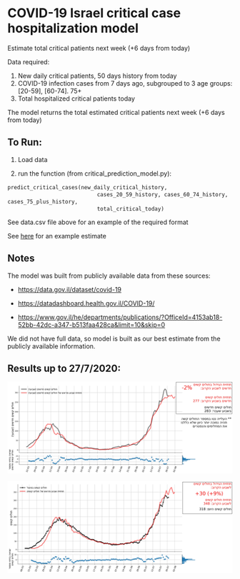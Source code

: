 # COVID-19 Israel critical case hospitalization model

Estimate total critical patients next week (+6 days from today)

Data required:
1. New daily critical patients, 50 days history from today
2. COVID-19 infection cases from 7 days ago, subgrouped to 3 age groups: [20-59], [60-74]. 75+
3. Total hospitalized critical patients today

The model returns the total estimated critical patients next week (+6 days from today)    

## To Run:
1. Load data

2. run the function (from critical_prediction_model.py):

```
predict_critical_cases(new_daily_critical_history,
                            cases_20_59_history, cases_60_74_history, cases_75_plus_history,
                            total_critical_today)
```
                            


See data.csv file above for an example of the required format

See [here](example.ipynb) for an example estimate


## Notes
The model was built from publicly available data from these sources:

* https://data.gov.il/dataset/covid-19

* https://datadashboard.health.gov.il/COVID-19/

* https://www.gov.il/he/departments/publications/?OfficeId=4153ab18-52bb-42dc-a347-b513faa428ca&limit=10&skip=0

We did not have full data, so model is built as our best estimate from the publicly available information.


## Results up to 27/7/2020:

![](/new_crit_pred.jpg?raw=true "New Critical prediction")


![](/total_crit_pred.jpg?raw=true "Total Critical prediction")




